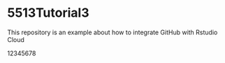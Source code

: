 # 5513Tutorial3
This repository is an example about how to integrate GitHub with Rstudio Cloud

12345678